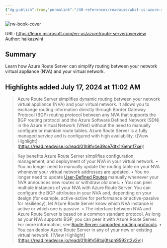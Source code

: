 ```yaml
---
{"dg-publish":true,"permalink":"/40-references/readwise/what-is-azure-route-server/","tags":["rw/articles"]}
---
```


![rw-book-cover](https://learn.microsoft.com/en-us/media/open-graph-image.png)
  
URL: https://learn.microsoft.com/en-us/azure/route-server/overview
Author: halkazwini

## Summary

Learn how Azure Route Server can simplify routing between your network virtual appliance (NVA) and your virtual network.

## Highlights added July 17, 2024 at 11:02 AM
>Azure Route Server simplifies dynamic routing between your network virtual appliance (NVA) and your virtual network. It allows you to exchange routing information directly through Border Gateway Protocol (BGP) routing protocol between any NVA that supports the BGP routing protocol and the Azure Software Defined Network (SDN) in the Azure Virtual Network (VNet) without the need to manually configure or maintain route tables. Azure Route Server is a fully managed service and is configured with high availability. ([View Highlight] (https://read.readwise.io/read/01h9fv4e39ce7dtx1r6ehnf7xe))


>[](https://learn.microsoft.com/en-us/azure/route-server/overview#key-benefits)Key benefits
>Azure Route Server simplifies configuration, management, and deployment of your NVA in your virtual network.
>• You no longer need to manually update the routing table on your NVA whenever your virtual network addresses are updated.
>• You no longer need to update [User-Defined Routes](https://learn.microsoft.com/en-us/azure/route-server/overview/../virtual-network/virtual-networks-udr-overview) manually whenever your NVA announces new routes or withdraw old ones.
>• You can peer multiple instances of your NVA with Azure Route Server. You can configure the BGP attributes in your NVA and, depending on your design (for example, active-active for performance or active-passive for resiliency), let Azure Route Server know which NVA instance is active or which one is passive.
>• The interface between NVA and Azure Route Server is based on a common standard protocol. As long as your NVA supports BGP, you can peer it with Azure Route Server. For more information, see [Route Server supported routing protocols](https://learn.microsoft.com/en-us/azure/route-server/overview/route-server-faq#protocol).
>• You can deploy Azure Route Server in any of your new or existing virtual network. ([View Highlight] (https://read.readwise.io/read/01h9fv58txj0tsph9592rt2v2v))


